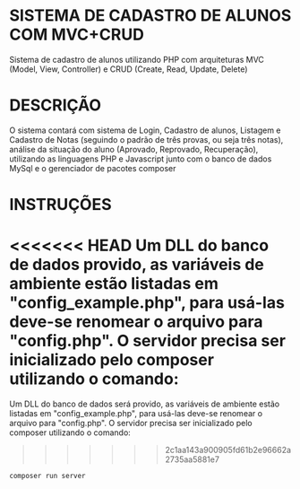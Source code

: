 # SISTEMA DE CADASTRO DE ALUNOS COM MVC+CRUD

Sistema de cadastro de alunos utilizando PHP com arquiteturas MVC (Model, View, Controller) e CRUD (Create, Read, Update, Delete)

# DESCRIÇÃO

O sistema contará com sistema de Login, Cadastro de alunos, Listagem e Cadastro de Notas (seguindo o padrão de três provas, ou seja três notas), análise da situação do aluno (Aprovado, Reprovado, Recuperação), utilizando as linguagens PHP e Javascript junto com o banco de dados MySql e o gerenciador de pacotes composer

# INSTRUÇÕES
<<<<<<< HEAD
Um DLL do banco de dados provido, as variáveis de ambiente estão listadas em "config_example.php", para usá-las deve-se renomear o arquivo para "config.php". O servidor precisa ser inicializado pelo composer utilizando o comando:
=======
Um DLL do banco de dados será provido, as variáveis de ambiente estão listadas em "config_example.php", para usá-las deve-se renomear o arquivo para "config.php". O servidor precisa ser inicializado pelo composer utilizando o comando:
>>>>>>> 2c1aa143a900905fd61b2e96662a2735aa5881e7

`composer run server`
